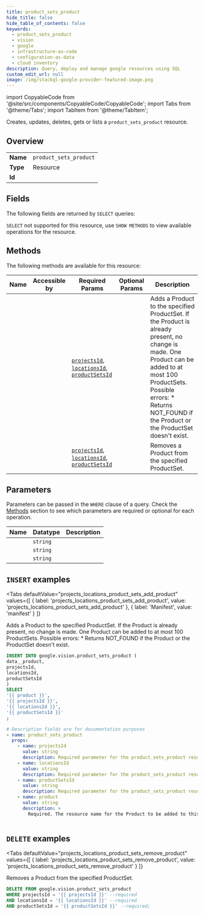 ```yaml
--- 
title: product_sets_product
hide_title: false
hide_table_of_contents: false
keywords:
  - product_sets_product
  - vision
  - google
  - infrastructure-as-code
  - configuration-as-data
  - cloud inventory
description: Query, deploy and manage google resources using SQL
custom_edit_url: null
image: /img/stackql-google-provider-featured-image.png
---
```


import CopyableCode from '@site/src/components/CopyableCode/CopyableCode';
import Tabs from '@theme/Tabs';
import TabItem from '@theme/TabItem';

Creates, updates, deletes, gets or lists a <code>product_sets_product</code> resource.

## Overview
<table><tbody>
<tr><td><b>Name</b></td><td><code>product_sets_product</code></td></tr>
<tr><td><b>Type</b></td><td>Resource</td></tr>
<tr><td><b>Id</b></td><td><CopyableCode code="google.vision.product_sets_product" /></td></tr>
</tbody></table>

## Fields

The following fields are returned by `SELECT` queries:

`SELECT` not supported for this resource, use `SHOW METHODS` to view available operations for the resource.


## Methods

The following methods are available for this resource:

<table>
<thead>
    <tr>
    <th>Name</th>
    <th>Accessible by</th>
    <th>Required Params</th>
    <th>Optional Params</th>
    <th>Description</th>
    </tr>
</thead>
<tbody>
<tr>
    <td><a href="#projects_locations_product_sets_add_product"><CopyableCode code="projects_locations_product_sets_add_product" /></a></td>
    <td><CopyableCode code="insert" /></td>
    <td><a href="#parameter-projectsId"><code>projectsId</code></a>, <a href="#parameter-locationsId"><code>locationsId</code></a>, <a href="#parameter-productSetsId"><code>productSetsId</code></a></td>
    <td></td>
    <td>Adds a Product to the specified ProductSet. If the Product is already present, no change is made. One Product can be added to at most 100 ProductSets. Possible errors: * Returns NOT_FOUND if the Product or the ProductSet doesn't exist.</td>
</tr>
<tr>
    <td><a href="#projects_locations_product_sets_remove_product"><CopyableCode code="projects_locations_product_sets_remove_product" /></a></td>
    <td><CopyableCode code="delete" /></td>
    <td><a href="#parameter-projectsId"><code>projectsId</code></a>, <a href="#parameter-locationsId"><code>locationsId</code></a>, <a href="#parameter-productSetsId"><code>productSetsId</code></a></td>
    <td></td>
    <td>Removes a Product from the specified ProductSet.</td>
</tr>
</tbody>
</table>

## Parameters

Parameters can be passed in the `WHERE` clause of a query. Check the [Methods](#methods) section to see which parameters are required or optional for each operation.

<table>
<thead>
    <tr>
    <th>Name</th>
    <th>Datatype</th>
    <th>Description</th>
    </tr>
</thead>
<tbody>
<tr id="parameter-locationsId">
    <td><CopyableCode code="locationsId" /></td>
    <td><code>string</code></td>
    <td></td>
</tr>
<tr id="parameter-productSetsId">
    <td><CopyableCode code="productSetsId" /></td>
    <td><code>string</code></td>
    <td></td>
</tr>
<tr id="parameter-projectsId">
    <td><CopyableCode code="projectsId" /></td>
    <td><code>string</code></td>
    <td></td>
</tr>
</tbody>
</table>

## `INSERT` examples

<Tabs
    defaultValue="projects_locations_product_sets_add_product"
    values={[
        { label: 'projects_locations_product_sets_add_product', value: 'projects_locations_product_sets_add_product' },
        { label: 'Manifest', value: 'manifest' }
    ]}
>
<TabItem value="projects_locations_product_sets_add_product">

Adds a Product to the specified ProductSet. If the Product is already present, no change is made. One Product can be added to at most 100 ProductSets. Possible errors: * Returns NOT_FOUND if the Product or the ProductSet doesn't exist.

```sql
INSERT INTO google.vision.product_sets_product (
data__product,
projectsId,
locationsId,
productSetsId
)
SELECT 
'{{ product }}',
'{{ projectsId }}',
'{{ locationsId }}',
'{{ productSetsId }}'
;
```
</TabItem>
<TabItem value="manifest">

```yaml
# Description fields are for documentation purposes
- name: product_sets_product
  props:
    - name: projectsId
      value: string
      description: Required parameter for the product_sets_product resource.
    - name: locationsId
      value: string
      description: Required parameter for the product_sets_product resource.
    - name: productSetsId
      value: string
      description: Required parameter for the product_sets_product resource.
    - name: product
      value: string
      description: >
        Required. The resource name for the Product to be added to this ProductSet. Format is: `projects/PROJECT_ID/locations/LOC_ID/products/PRODUCT_ID`
        
```
</TabItem>
</Tabs>


## `DELETE` examples

<Tabs
    defaultValue="projects_locations_product_sets_remove_product"
    values={[
        { label: 'projects_locations_product_sets_remove_product', value: 'projects_locations_product_sets_remove_product' }
    ]}
>
<TabItem value="projects_locations_product_sets_remove_product">

Removes a Product from the specified ProductSet.

```sql
DELETE FROM google.vision.product_sets_product
WHERE projectsId = '{{ projectsId }}' --required
AND locationsId = '{{ locationsId }}' --required
AND productSetsId = '{{ productSetsId }}' --required;
```
</TabItem>
</Tabs>
